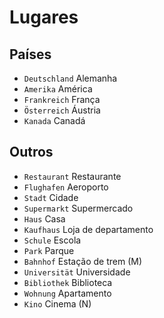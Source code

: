 # Lugares

## Países

-   `Deutschland` Alemanha
-   `Amerika` América
-   `Frankreich` França
-   `Österreich` Áustria
-   `Kanada` Canadá

## Outros

-   `Restaurant` Restaurante
-   `Flughafen` Aeroporto
-   `Stadt` Cidade
-   `Supermarkt` Supermercado
-   `Haus` Casa
-   `Kaufhaus` Loja de departamento
-   `Schule` Escola
-   `Park` Parque
-   `Bahnhof` Estação de trem (M)
-   `Universität` Universidade
-   `Bibliothek` Biblioteca
-   `Wohnung` Apartamento
-   `Kino` Cinema (N)
